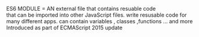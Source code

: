 ES6 MODULE = AN external file that contains resuable code  
            that can be imported into other JavaScript files.
            write resusable code for many different apps.
            can contain variables , classes ,functions ... and more
            Introduced as part of ECMAScript 2015 update